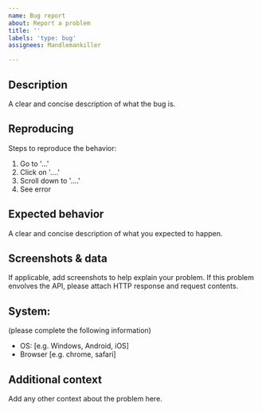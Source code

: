 ```yaml
---
name: Bug report
about: Report a problem
title: ''
labels: 'type: bug'
assignees: Mandlemankiller

---
```


## Description

A clear and concise description of what the bug is.

## Reproducing

Steps to reproduce the behavior:

1. Go to '...'
2. Click on '....'
3. Scroll down to '....'
4. See error

## Expected behavior

A clear and concise description of what you expected to happen.

## Screenshots & data

If applicable, add screenshots to help explain your problem. If this problem envolves the API, please attach HTTP
response and request contents.

## System:

(please complete the following information)

- OS: [e.g. Windows, Android, iOS]
- Browser [e.g. chrome, safari]

## Additional context

Add any other context about the problem here.

